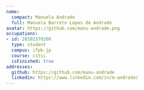 ```yaml
---
name:
  compact: Manuela Andrade
  full: Manuela Barreto Lopes de Andrade
avatar: https://github.com/manu-andrade.png
occupations:
- id: 20102370260
  type: student
  campus: ifpb-jp
  course: cstsi
  isFinished: true
addresses:
  github: https://github.com/manu-andrade
  linkedin: https://www.linkedin.com/in/m-andrade/
---
```

